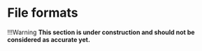 # File formats

!!!Warning
    **This section is under construction and should not be considered as accurate yet.**